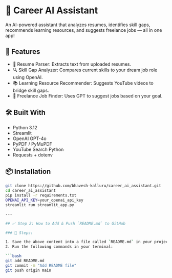 # 💼 Career AI Assistant

An AI-powered assistant that analyzes resumes, identifies skill gaps, recommends learning resources, and suggests freelance jobs — all in one app!

## 🚀 Features
- 📄 Resume Parser: Extracts text from uploaded resumes.
- 🔍 Skill Gap Analyzer: Compares current skills to your dream job role using OpenAI.
- 📚 Learning Resource Recommender: Suggests YouTube videos to bridge skill gaps.
- 💼 Freelance Job Finder: Uses GPT to suggest jobs based on your goal.

## 🛠 Built With
- Python 3.12
- Streamlit
- OpenAI GPT-4o
- PyPDF / PyMuPDF
- YouTube Search Python
- Requests + dotenv

## 📦 Installation

```bash
git clone https://github.com/bhavesh-kalluru/career_ai_assistant.git
cd career_ai_assistant
pip install -r requirements.txt
OPENAI_API_KEY=your_openai_api_key
streamlit run streamlit_app.py

---

## ✅ Step 2: How to Add & Push `README.md` to GitHub

### 📌 Steps:

1. Save the above content into a file called `README.md` in your project root.
2. Run the following commands in your terminal:

```bash
git add README.md
git commit -m "Add README file"
git push origin main
